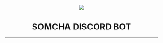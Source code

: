 <div align='center'><img src="https://toc-prunusoide.web.app/images/logo.gif" />
  <h1>SOMCHA DISCORD BOT</h1>
  <hr/>
